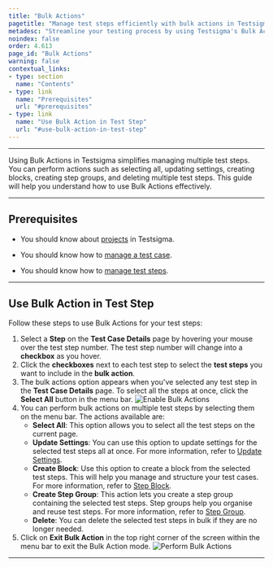 ```yaml
---
title: "Bulk Actions"
pagetitle: "Manage test steps efficiently with bulk actions in Testsigma."
metadesc: "Streamline your testing process by using Testsigma's Bulk Actions feature to perform actions like selecting all, updating settings, creating blocks, and more in bulk."
noindex: false
order: 4.613
page_id: "Bulk Actions"
warning: false
contextual_links:
- type: section
  name: "Contents"
- type: link
  name: "Prerequisites"
  url: "#prerequisites"
- type: link
  name: "Use Bulk Action in Test Step"
  url: "#use-bulk-action-in-test-step"
---
```


---

Using Bulk Actions in Testsigma simplifies managing multiple test steps. You can perform actions such as selecting all, updating settings, creating blocks, creating step groups, and deleting multiple test steps. This guide will help you understand how to use Bulk Actions effectively.

---

## **Prerequisites**

- You should know about [projects](https://testsigma.com/docs/projects/overview/) in Testsigma. 
   
- You should know how to [manage a test case](https://testsigma.com/docs/test-cases/manage/add-edit-delete/).

- You should know how to [manage test steps](https://testsigma.com/docs/test-cases/step-types/natural-language/).

---

## **Use Bulk Action in Test Step**

Follow these steps to use Bulk Actions for your test steps:

1. Select a **Step** on the **Test Case Details** page by hovering your mouse over the test step number. The test step number will change into a **checkbox** as you hover.
2. Click the **checkboxes** next to each test step to select the **test steps** you want to include in the **bulk action**.
3. The bulk actions option appears when you've selected any test step in the **Test Case Details** page. To select all the steps at once, click the **Select All** button in the menu bar. ![Enable Bulk Actions](https://s3.amazonaws.com/static-docs.testsigma.com/new_images/projects/applications/steps_bulkactions.gif)
4. You can perform bulk actions on multiple test steps by selecting them on the menu bar. The actions available are:
    - **Select All**: This option allows you to select all the test steps on the current page.
    - **Update Settings**: You can use this option to update settings for the selected test steps all at once. For more information, refer to [Update Settings](https://testsigma.com/docs/test-cases/create-steps-nl/step-settings/#update-settings).
    - **Create Block**: Use this option to create a block from the selected test steps. This will help you manage and structure your test cases. For more information, refer to [Step Block](https://testsigma.com/docs/test-cases/step-types/block/#create-a-block-using-bulk-action).
    - **Create Step Group**: This action lets you create a step group containing the selected test steps. Step groups help you organise and reuse test steps. For more information, refer to [Step Group](https://testsigma.com/docs/test-cases/step-types/step-group/#create-step-group-from-a-test-case).
    - **Delete**: You can delete the selected test steps in bulk if they are no longer needed. 
5. Click on **Exit Bulk Action** in the top right corner of the screen within the menu bar to exit the Bulk Action mode. ![Perform Bulk Actions](https://s3.amazonaws.com/static-docs.testsigma.com/new_images/projects/applications/perform_bulkactions.gif)
   
---   
